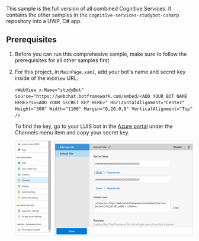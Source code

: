 This sample is the full version of all combined Cognitive Services. It contains the other samples in the `cognitive-services-studybot-csharp` repository into a UWP, C# app.

## Prerequisites

1. Before you can run this comprehesive sample, make sure to follow the prerequisites for all other samples first.

1. For this project, in `MainPage.xaml`, add your bot's name and secret key inside of the `WebView` URL. 
  
    `<WebView x:Name="studyBot" Source="https://webchat.botframework.com/embed/<ADD YOUR BOT NAME HERE>?s=<ADD YOUR SECRET KEY HERE>" HorizontalAlignment="Center" Height="300" Width="1100" Margin="0,20,0,0" VerticalAlignment="Top" />`
    
    To find the key, go to your LUIS bot in the [Azure portal](https://ms.portal.azure.com) under the Channels menu item and copy your secret key.
    
    <img src="/Assets/bot-secret-key.png">
